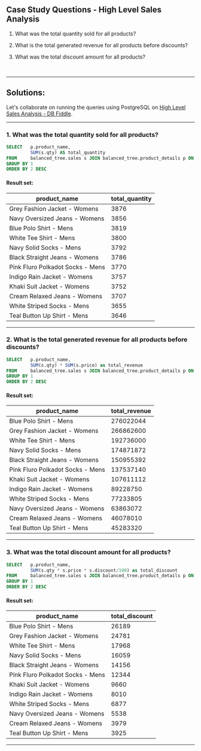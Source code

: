 ## Case Study Questions - High Level Sales Analysis


1. What was the total quantity sold for all products?

2. What is the total generated revenue for all products before discounts?

3. What was the total discount amount for all products?

<br>


---


## Solutions:

Let's collaborate on running the queries using PostgreSQL on [High Level Sales Analysis - DB Fiddle](https://www.db-fiddle.com/f/hfnnRxz64jtE6LB18xS9DT/9).

---

### 1. What was the total quantity sold for all products?


```sql
SELECT   p.product_name, 
         SUM(s.qty) AS total_quantity
FROM     balanced_tree.sales s JOIN balanced_tree.product_details p ON s.prod_id = p.product_id
GROUP BY 1
ORDER BY 2 DESC
```

#### Result set:

product_name |	total_quantity |
--|--|
Grey Fashion Jacket - Womens |	3876 |
Navy Oversized Jeans - Womens |	3856 |
Blue Polo Shirt - Mens |	3819 |
White Tee Shirt - Mens |	3800 |
Navy Solid Socks - Mens |	3792 |
Black Straight Jeans - Womens |	3786 |
Pink Fluro Polkadot Socks - Mens |	3770 |
Indigo Rain Jacket - Womens |	3757 |
Khaki Suit Jacket - Womens |	3752 |
Cream Relaxed Jeans - Womens |	3707 |
White Striped Socks - Mens |	3655 |
Teal Button Up Shirt - Mens |	3646 |


---

### 2. What is the total generated revenue for all products before discounts?


```sql
SELECT   p.product_name, 
         SUM(s.qty) * SUM(s.price) as total_revenue
FROM     balanced_tree.sales s JOIN balanced_tree.product_details p ON s.prod_id = p.product_id
GROUP BY 1
ORDER BY 2 DESC
```

#### Result set:

product_name |	total_revenue |
--|--|
Blue Polo Shirt - Mens |	276022044 |
Grey Fashion Jacket - Womens |	266862600 |
White Tee Shirt - Mens |	192736000 |
Navy Solid Socks - Mens |	174871872 |
Black Straight Jeans - Womens |	150955392 |
Pink Fluro Polkadot Socks - Mens |	137537140 |
Khaki Suit Jacket - Womens |	107611112 |
Indigo Rain Jacket - Womens |	89228750 |
White Striped Socks - Mens |	77233805 |
Navy Oversized Jeans - Womens |	63863072 |
Cream Relaxed Jeans - Womens |	46078010 |
Teal Button Up Shirt - Mens |	45283320 |



---

### 3. What was the total discount amount for all products?

```sql
SELECT   p.product_name, 
         SUM(s.qty * s.price * s.discount/100) as total_discount
FROM     balanced_tree.sales s JOIN balanced_tree.product_details p ON s.prod_id = p.product_id
GROUP BY 1
ORDER BY 2 DESC
```

#### Result set:

product_name |	total_discount |
--|--|
Blue Polo Shirt - Mens |	26189 |
Grey Fashion Jacket - Womens |	24781 |
White Tee Shirt - Mens |	17968 |
Navy Solid Socks - Mens |	16059 |
Black Straight Jeans - Womens |	14156 |
Pink Fluro Polkadot Socks - Mens |	12344 |
Khaki Suit Jacket - Womens |	9660 |
Indigo Rain Jacket - Womens |	8010 |
White Striped Socks - Mens |	6877 |
Navy Oversized Jeans - Womens |	5538 |
Cream Relaxed Jeans - Womens |	3979 |
Teal Button Up Shirt - Mens |	3925 |


---


